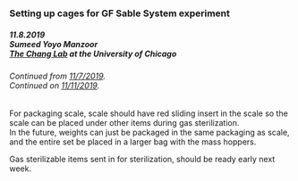 ### Setting up cages for GF Sable System experiment
##### 11.8.2019<br>Sumeed Yoyo Manzoor<br>[The Chang Lab](https://changlab.uchicago.edu/) at the University of Chicago
###### Continued from [11/7/2019](2019.11.07.md).<br>Continued on [11/11/2019](2019.11.11.md).

For packaging scale, scale should have red sliding insert in the scale so the scale can be placed under other items during gas sterilization.  
In the future, weights can just be packaged in the same packaging as scale, and the entire set be placed in a larger bag with the mass hoppers.  

Gas sterilizable items sent in for sterilization, should be ready early next week.
